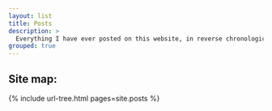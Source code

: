 ```yaml
---
layout: list
title: Posts
description: >
  Everything I have ever posted on this website, in reverse chronological order.
grouped: true
---
```


## Site map:
{% include url-tree.html pages=site.posts %}
